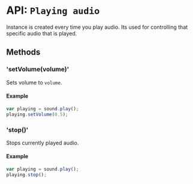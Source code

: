 # API: `Playing audio`

Instance is created every time you play audio. Its used for controlling that specific audio that is played.

Methods
-------

### 'setVolume(volume)'

Sets volume to `volume`.

#### Example

```javascript
var playing = sound.play();
playing.setVolume(0.5);
```

### 'stop()'

Stops currently played audio.

#### Example

```javascript
var playing = sound.play();
playing.stop();
```

